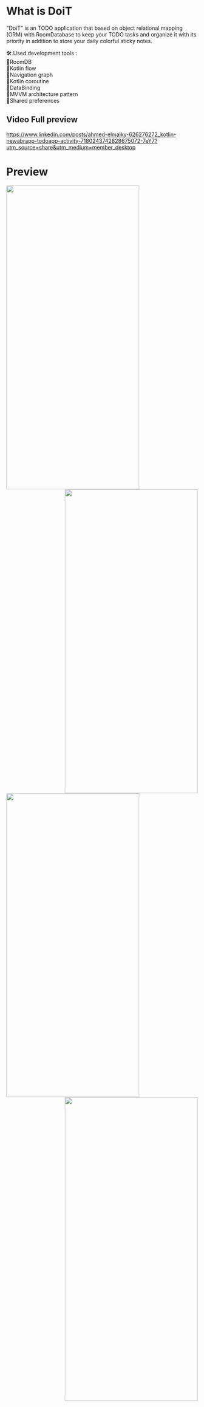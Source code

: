 # What is DoiT
"DoiT" is an TODO application that based on object relational mapping (ORM) with RoomDatabase to keep your TODO tasks and organize it with its priority in addition to store your daily colorful sticky notes.

🛠️.Used development tools :<br>
🔹RoomDB<br>
🔹Kotlin flow<br>
🔹Navigation graph<br>
🔹Kotlin coroutine<br>
🔹DataBinding<br>
🔹MVVM architecture pattern<br>
🔹Shared preferences<br>

## Video Full preview
https://www.linkedin.com/posts/ahmed-elmalky-626276272_kotlin-newabrapp-todoapp-activity-7180243742828675072-7eY7?utm_source=share&utm_medium=member_desktop

# Preview
 <img align="left" width="350px" height="800px" src="https://github.com/AhmedEl-Malky/DoiT_Android_App/assets/130024306/af219051-33ea-407f-a5ae-4bb933623537"/><br>
 <img align="right" width="350px" height="800px" src="https://github.com/AhmedEl-Malky/DoiT_Android_App/assets/130024306/0e4e99b5-b6e5-403a-a186-3605d5a93afa"/><br>
 <img align="left" width="350px" height="800px" src="https://github.com/AhmedEl-Malky/DoiT_Android_App/assets/130024306/9f0a7761-e1a0-4c07-9cf0-a2a61b4b1503"/><br>
 <img align="right" width="350px" height="800px" src="https://github.com/AhmedEl-Malky/DoiT_Android_App/assets/130024306/6d0311dc-a2ab-4fb7-b80e-e0b981ee5582"/><br>


